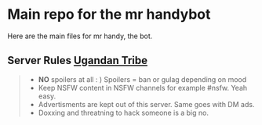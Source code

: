 # Main repo for the mr handybot #
Here are the main files for mr handy, the bot. 

## Server Rules [Ugandan Tribe]("https://discord.com/invite/4Jb8efU5ge") ##
> - **__NO__** spoilers at all  : ) Spoilers = ban or gulag depending on mood
> - Keep NSFW content in NSFW channels for example #nsfw. Yeah easy.
> - Advertisments are kept out of this server. Same goes with DM ads.
> - Doxxing and threatning to hack someone is a big no.

